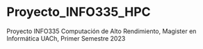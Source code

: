# Proyecto_INFO335_HPC
Proyecto INFO335 Computación de Alto Rendimiento, Magister en Informática UACh, Primer Semestre 2023
